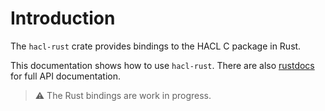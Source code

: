 # Introduction

The `hacl-rust` crate provides bindings to the HACL C package in Rust.

This documentation shows how to use `hacl-rust`.
There are also [rustdocs] for full API documentation.

> ⚠️ The Rust bindings are work in progress.

[rustdocs]: https://docs.rs/hacl-rust
